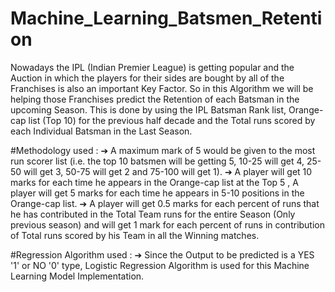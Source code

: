 # Machine_Learning_Batsmen_Retention

Nowadays the IPL (Indian Premier League) is getting popular and the Auction in which the players for their sides are bought by all of the Franchises is also an important Key Factor. So in this Algorithm we will be helping those Franchises predict the Retention of each Batsman in the upcoming Season. This is done by using the IPL Batsman Rank list, Orange-cap list (Top 10) for the previous half decade and the Total runs scored by each Individual Batsman in the Last Season.

#Methodology used : 
➔ A maximum mark of 5 would be given to the most run scorer list (i.e. the top 10 batsmen will be getting 5, 10-25 will get 4, 25-50 will get 3, 50-75 will get 2 and 75-100 will get 1). 
➔ A player will get 10 marks for each time he appears in the Orange-cap list at the Top 5 , A player will get 5 marks for each time he appears in 5-10 positions in the Orange-cap list.
➔ A player will get 0.5 marks for each percent of runs that he has contributed in the Total Team runs for the entire Season (Only previous season) and will get 1 mark for each percent of runs in contribution of Total runs scored by his Team in all the Winning matches.

#Regression Algorithm used : 
➔ Since the Output to be predicted is a YES '1' or NO '0' type, Logistic Regression Algorithm is used for this Machine Learning Model Implementation. 
